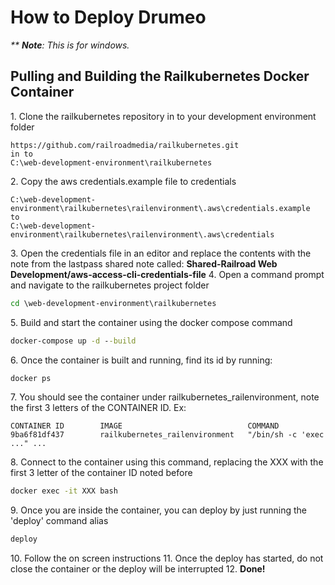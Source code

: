 # How to Deploy Drumeo

*\*\* **Note**: This is for windows.*

## Pulling and Building the Railkubernetes Docker Container

1\. Clone the railkubernetes repository in to your development environment folder 
```text
https://github.com/railroadmedia/railkubernetes.git
in to
C:\web-development-environment\railkubernetes
```
2\. Copy the aws credentials.example file to credentials
```text
C:\web-development-environment\railkubernetes\railenvironment\.aws\credentials.example
to
C:\web-development-environment\railkubernetes\railenvironment\.aws\credentials
```
3\. Open the credentials file in an editor and replace the contents with the note from the lastpass shared note called: **Shared-Railroad Web Development/aws-access-cli-credentials-file**
4\. Open a command prompt and navigate to the railkubernetes project folder
```cmd
cd \web-development-environment\railkubernetes
```
5\. Build and start the container using the docker compose command
```cmd
docker-compose up -d --build
```
6\. Once the container is built and running, find its id by running:
```cmd
docker ps
```
7\. You should see the container under railkubernetes_railenvironment, note the first 3 letters of the CONTAINER ID. Ex:
```text
CONTAINER ID        IMAGE                            COMMAND
9ba6f81df437        railkubernetes_railenvironment   "/bin/sh -c 'exec ..." ...

```
8\. Connect to the container using this command, replacing the XXX with the first 3 letter of the container ID noted before
```cmd
docker exec -it XXX bash
```
9\. Once you are inside the container, you can deploy by just running the 'deploy' command alias
```cmd
deploy
```
10\. Follow the on screen instructions
11\. Once the deploy has started, do not close the container or the deploy will be interrupted
12\. **Done!**